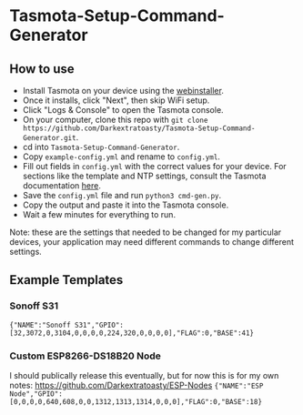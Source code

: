 # Tasmota-Setup-Command-Generator
## How to use
- Install Tasmota on your device using the [webinstaller](https://tasmota.github.io/install/).
- Once it installs, click "Next", then skip WiFi setup.
- Click "Logs & Console" to open the Tasmota console.
- On your computer, clone this repo with `git clone https://github.com/Darkextratoasty/Tasmota-Setup-Command-Generator.git`.
- cd into `Tasmota-Setup-Command-Generator`.
- Copy `example-config.yml` and rename to `config.yml`.
- Fill out fields in `config.yml` with the correct values for your device. For sections like the template and NTP settings, consult the Tasmota documentation [here](https://tasmota.github.io/docs/).
- Save the `config.yml` file and run `python3 cmd-gen.py`.
- Copy the output and paste it into the Tasmota console.
- Wait a few minutes for everything to run.

Note: these are the settings that needed to be changed for my particular devices, your application may need different commands to change different settings. 

## Example Templates
### Sonoff S31
`{"NAME":"Sonoff S31","GPIO":[32,3072,0,3104,0,0,0,0,224,320,0,0,0,0],"FLAG":0,"BASE":41}`
### Custom ESP8266-DS18B20 Node
I should publically release this eventually, but for now this is for my own notes: https://github.com/Darkextratoasty/ESP-Nodes 
`{"NAME":"ESP Node","GPIO":[0,0,0,0,640,608,0,0,1312,1313,1314,0,0,0],"FLAG":0,"BASE":18}`
